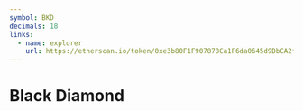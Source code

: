 ```yaml
---
symbol: BKD
decimals: 18
links:
  - name: explorer
    url: https://etherscan.io/token/0xe3b80F1F907878Ca1F6da0645d9DbCA2f0b76A81
---
```


# Black Diamond
